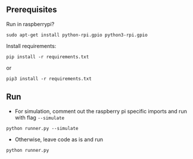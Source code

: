 ## Prerequisites

Run in raspberrypi?

```
sudo apt-get install python-rpi.gpio python3-rpi.gpio
```

Install requirements:
```commandline
pip install -r requirements.txt
```
or
```commandline
pip3 install -r requirements.txt
```

## Run

* For simulation, comment out the raspberry pi specific imports and run with flag `--simulate`

```commandline
python runner.py --simulate
```

* Otherwise, leave code as is and run

```commandline
python runner.py
```

